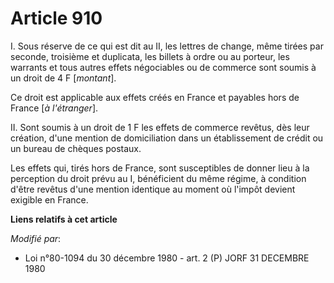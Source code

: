# Article 910

I. Sous réserve de ce qui est dit au II, les lettres de change, même tirées par seconde, troisième et duplicata, les billets
à ordre ou au porteur, les warrants et tous autres effets négociables ou de commerce sont soumis à un droit de 4 F
[*montant*].

Ce droit est applicable aux effets créés en France et payables hors de France [*à l'étranger*].

II. Sont soumis à un droit de 1 F les effets de commerce revêtus, dès leur création, d'une mention de domiciliation dans un
établissement de crédit ou un bureau de chèques postaux.

Les effets qui, tirés hors de France, sont susceptibles de donner lieu à la perception du droit prévu au I, bénéficient du
même régime, à condition d'être revêtus d'une mention identique au moment où l'impôt devient exigible en France.

**Liens relatifs à cet article**

_Modifié par_:

  - Loi n°80-1094 du 30 décembre 1980 - art. 2 (P) JORF 31 DECEMBRE 1980
